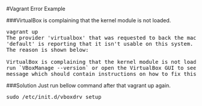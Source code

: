 
#Vagrant Error Example

###VirtualBox is complaining that the kernel module is not loaded.
<pre>
vagrant up
The provider 'virtualbox' that was requested to back the machine
'default' is reporting that it isn't usable on this system. 
The reason is shown below:

VirtualBox is complaining that the kernel module is not loaded. Please
run `VBoxManage --version` or open the VirtualBox GUI to see the error
message which should contain instructions on how to fix this error.
</pre>

###Solution
Just run bellow command after that vagrant up again.
<pre>
sudo /etc/init.d/vboxdrv setup
</pre>
